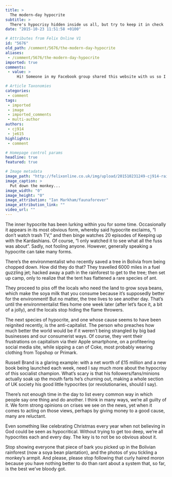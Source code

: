```yaml
---
title: >
  The modern-day hypocrite
subtitle: >
  There's hypocrisy hidden inside us all, but try to keep it in check
date: "2015-10-23 11:51:58 +0100"

# Attributes from Felix Online V1
id: "5676"
old_path: /comment/5676/the-modern-day-hypocrite
aliases:
 - /comment/5676/the-modern-day-hypocrite
imported: true
comments:
 - value: >
     Hi! Someone in my Facebook group shared this website with us so I came to check it out. I'm definitely loving the information. I'm bookmarking and will be tweeting this to my followers! Wonderful blog and outstanding style and design. <br>nike air rood dames http://www.n11.nl/?nl-nike-air-rood-dames-16212.html,Hello there! This post could not be written any better! Reading through this post reminds me of my old room mate! He always kept chatting about this. I will forward this write-up to him. Pretty sure he will have a good read. Thank you for sharing! <br>prijs moncler trui http://www.mymotion.nl/?nl-prijs-moncler-trui-10204.html,Many thanks extremely helpful. Will certainly share site with my friends.| <br>nba 2k16 mt glitch december http://blog.bizeso.com/BlogDetail.aspx?bid=dac30c56-4d2c-4870-a305-805d5f31b405,http://cialis-20mg-lowestprice.org/ - cialis-20mg-lowestprice.org.ankor 5mg-generic-cialis.net.ankor http://prednisone-20mg-buy.com/,http://cialis-20mg-lowestprice.org/ - cialis-20mg-lowestprice.org.ankor 5

# Article Taxonomies
categories:
 - comment
tags:
 - imported
 - image
 - imported_comments
 - multi-author
authors:
 - cj914
 - je615
highlights:
 - comment

# Homepage control params
headline: true
featured: true

# Image metadata
image_path: "http://felixonline.co.uk/img/upload/201510231249-cj914-rainforest.jpg"
image_caption: >
  Put down the monkey...
image_width: "0"
image_height: "0"
image_attribution: "Ian Markham/faunaforever"
image_attribution_link: ""
video_url: ""
---
```


The inner hypocrite has been lurking within you for some time. Occasionally it appears in its most obvious form, whereby said hypocrite exclaims, “I don’t watch trash TV,” and then binge watches 20 episodes of Keeping up with the Kardashians. Of course, “I only watched it to see what all the fuss was about”. Sadly, not fooling anyone. However, generally speaking a hypocrite can take many forms.

There’s the environmentalist who recently saved a tree in Bolivia from being chopped down. How did they do that? They travelled 6000 miles in a fuel guzzling jet; hacked away a path in the rainforest to get to the tree; then set up camp, only to realize that the tent has flattened a rare species of ant.

They proceed to piss off the locals who need the land to grow soya beans, which make the soya milk that you consume because it’s supposedly better for the environment! But no matter, the tree lives to see another day. That’s until the environmentalist flies home one week later (after let’s face it, a bit of a jolly), and the locals stop hiding the flame throwers.

The next species of hypocrite, and one whose cause seems to have been reignited recently, is the anti-capitalist. The person who preaches how much better the world would be if it weren’t being strangled by big bad businesses and our consumerist ways. Of course, they vent their frustrations on capitalism via their Apple smartphone, on a profiteering social media site, while sipping a can of Coke, most probably wearing clothing from Topshop or Primark.

Russell Brand is a glaring example: with a net worth of £15 million and a new book being launched each week, need I say much more about the hypocrisy of this socialist champion. What’s scary is that his followers/fans/minions actually soak up the mouth farts he’s churning out, making a whole section of UK society his good little hypocrites (or revolutionaries, should I say).

There’s not enough time in the day to list every common way in which people say one thing and do another. I think in many ways, we’re all guilty of it. We form strong opinions on crises we see on the news, yet when it comes to acting on those views, perhaps by giving money to a good cause, many are reluctant.

Even something like celebrating Christmas every year when not believing in God could be seen as hypocritical. Without trying to get too deep, we’re all hypocrites each and every day. The key is to not be so obvious about it.

Stop showing everyone that piece of bark you picked up in the Bolivian rainforest (now a soya bean plantation), and the photos of you tickling a monkey’s armpit. And please, please stop following that curly haired moron because you have nothing better to do than rant about a system that, so far, is the best we’ve bloody got.
